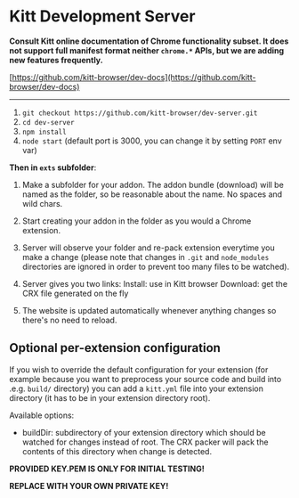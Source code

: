 Kitt Development Server
=======================

**Consult Kitt online documentation of Chrome functionality subset. It does not support full manifest format neither `chrome.*` APIs, but we are adding new features frequently.**

[https://github.com/kitt-browser/dev-docs](https://github.com/kitt-browser/dev-docs) 

-----------

1. `git checkout https://github.com/kitt-browser/dev-server.git`
2. `cd dev-server`
3. `npm install`
4. `node start` (default port is 3000, you can change it by setting `PORT` env
   var)

**Then in `exts` subfolder**:

1. Make a subfolder for your addon. The addon bundle (download) will be named
   as the folder, so be reasonable about the name. No spaces and wild chars.

2. Start creating your addon in the folder as you would a Chrome extension.
   
3. Server will observe your folder and re-pack extension everytime you make a
   change (please note that changes in `.git` and `node_modules` directories
   are ignored in order to prevent too many files to be watched).

4. Server gives you two links:
     Install: use in Kitt browser
     Download: get the CRX file generated on the fly

5. The website is updated automatically whenever anything changes so there's no
   need to reload.

## Optional per-extension configuration
If you wish to override the default configuration for your extension (for
example because you want to preprocess your source code and build into .e.g.
`build/` directory) you can add a `kitt.yml` file into your extension
directory (it has to be in your extension directory root).

Available options:

 * buildDir: subdirectory of your extension directory which should be watched
   for changes instead of root. The CRX packer will pack the contents of this
   directory when change is detected.
   
**PROVIDED KEY.PEM IS ONLY FOR INITIAL TESTING!**

**REPLACE WITH YOUR OWN PRIVATE KEY!**

